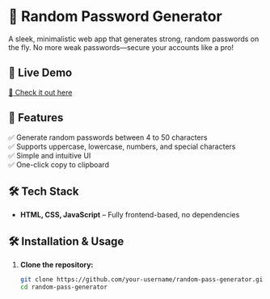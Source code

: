 # 🔐 Random Password Generator  

A sleek, minimalistic web app that generates strong, random passwords on the fly. No more weak passwords—secure your accounts like a pro!  

## 🚀 Live Demo  
[🔗 Check it out here]() 

## 🎯 Features  
✅ Generate random passwords between 4 to 50 characters  
✅ Supports uppercase, lowercase, numbers, and special characters  
✅ Simple and intuitive UI  
✅ One-click copy to clipboard  

## 🛠️ Tech Stack  
- **HTML, CSS, JavaScript** – Fully frontend-based, no dependencies  

## 🛠️ Installation & Usage  

1. **Clone the repository:**  
   ```bash
   git clone https://github.com/your-username/random-pass-generator.git
   cd random-pass-generator
